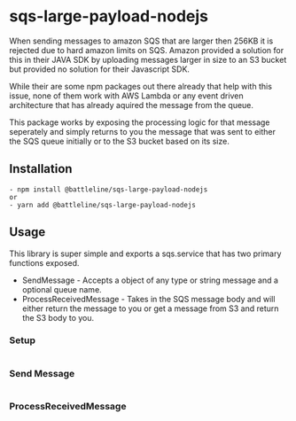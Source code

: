 # sqs-large-payload-nodejs

When sending messages to amazon SQS that are larger then 256KB it is rejected due to hard amazon limits on SQS. Amazon provided a solution for this in their JAVA SDK by uploading messages larger in size to an S3 bucket but provided no solution for their Javascript SDK.

While their are some npm packages out there already that help with this issue, none of them work with AWS Lambda or any event driven architecture that has already aquired the message from the queue.

This package works by exposing the processing logic for that message seperately and simply returns to you the message that was sent to either the SQS queue initially or to the S3 bucket based on its size.

## Installation
    - npm install @battleline/sqs-large-payload-nodejs
    or
    - yarn add @battleline/sqs-large-payload-nodejs

## Usage

This library is super simple and exports a sqs.service that has two primary functions exposed.

- SendMessage - Accepts a object of any type or string message and a optional queue name. 
- ProcessReceivedMessage - Takes in the SQS message body and will either return the message to you or get a message from S3 and return the S3 body to you.

### Setup

```javascript

```

### Send Message

```javascript

```

### ProcessReceivedMessage

```javascript

```